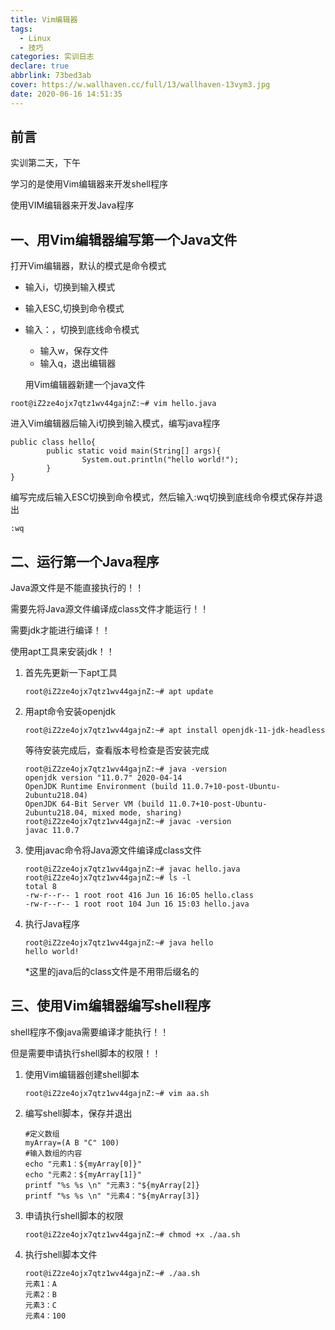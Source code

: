 ```yaml
---
title: Vim编辑器
tags:
  - Linux
  - 技巧
categories: 实训日志
declare: true
abbrlink: 73bed3ab
cover: https://w.wallhaven.cc/full/13/wallhaven-13vym3.jpg
date: 2020-06-16 14:51:35
---
```


## **前言**

实训第二天，下午

学习的是使用Vim编辑器来开发shell程序

使用VIM编辑器来开发Java程序

<!-- more -->

## 一、用Vim编辑器编写第一个Java文件

打开Vim编辑器，默认的模式是命令模式

* 输入i，切换到输入模式
* 输入ESC,切换到命令模式
* 输入：，切换到底线命令模式
  * 输入w，保存文件
  * 输入q，退出编辑器
  
  用Vim编辑器新建一个java文件

```
root@iZ2ze4ojx7qtz1wv44gajnZ:~# vim hello.java
```

进入Vim编辑器后输入i切换到输入模式，编写java程序

```
public class hello{
        public static void main(String[] args){
                System.out.println("hello world!");
        }
}
```

编写完成后输入ESC切换到命令模式，然后输入:wq切换到底线命令模式保存并退出

```
:wq
```



## 二、运行第一个Java程序

Java源文件是不能直接执行的！！

需要先将Java源文件编译成class文件才能运行！！

需要jdk才能进行编译！！

使用apt工具来安装jdk！！

1. 首先先更新一下apt工具

   ```
   root@iZ2ze4ojx7qtz1wv44gajnZ:~# apt update
   ```

2. 用apt命令安装openjdk

   ```
   root@iZ2ze4ojx7qtz1wv44gajnZ:~# apt install openjdk-11-jdk-headless
   ```

   等待安装完成后，查看版本号检查是否安装完成

   ```
   root@iZ2ze4ojx7qtz1wv44gajnZ:~# java -version
   openjdk version "11.0.7" 2020-04-14
   OpenJDK Runtime Environment (build 11.0.7+10-post-Ubuntu-2ubuntu218.04)
   OpenJDK 64-Bit Server VM (build 11.0.7+10-post-Ubuntu-2ubuntu218.04, mixed mode, sharing)
   root@iZ2ze4ojx7qtz1wv44gajnZ:~# javac -version
   javac 11.0.7
   ```

3. 使用javac命令将Java源文件编译成class文件

   ```
   root@iZ2ze4ojx7qtz1wv44gajnZ:~# javac hello.java
   root@iZ2ze4ojx7qtz1wv44gajnZ:~# ls -l
   total 8
   -rw-r--r-- 1 root root 416 Jun 16 16:05 hello.class
   -rw-r--r-- 1 root root 104 Jun 16 15:03 hello.java
   ```

4. 执行Java程序

   ```
   root@iZ2ze4ojx7qtz1wv44gajnZ:~# java hello
   hello world!
   ```

   *这里的java后的class文件是不用带后缀名的

   

## 三、使用Vim编辑器编写shell程序

shell程序不像java需要编译才能执行！！

但是需要申请执行shell脚本的权限！！

1. 使用Vim编辑器创建shell脚本

   ```
   root@iZ2ze4ojx7qtz1wv44gajnZ:~# vim aa.sh
   ```

2. 编写shell脚本，保存并退出

   ```
   #定义数组
   myArray=(A B "C" 100)
   #输入数组的内容
   echo "元素1：${myArray[0]}"
   echo "元素2：${myArray[1]}"
   printf "%s %s \n" "元素3："${myArray[2]}
   printf "%s %s \n" "元素4："${myArray[3]}
   ```

3. 申请执行shell脚本的权限

   ```
   root@iZ2ze4ojx7qtz1wv44gajnZ:~# chmod +x ./aa.sh
   ```

4. 执行shell脚本文件

   ```
   root@iZ2ze4ojx7qtz1wv44gajnZ:~# ./aa.sh
   元素1：A
   元素2：B
   元素3：C  
   元素4：100  
   ```

   

